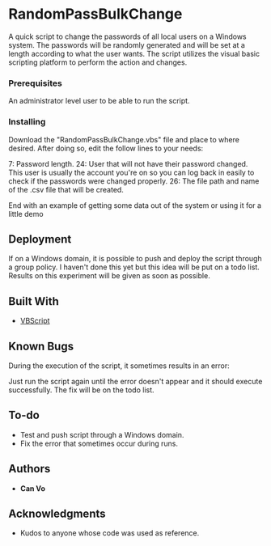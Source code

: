 
# RandomPassBulkChange

A quick script to change the passwords of all local users on a Windows system. The passwords will be randomly generated and will be set at a length according to what the user wants. The script utilizes the visual basic scripting platform to perform the action and changes.

### Prerequisites

An administrator level user to be able to run the script.

### Installing

Download the "RandomPassBulkChange.vbs" file and place to where desired. After doing so, edit the follow lines to your needs:

7:  Password length.
24: User that will not have their password changed. This user is usually the account you're on so you can log back in easily to check if
    the passwords were changed properly.
26: The file path and name of the .csv file that will be created.

End with an example of getting some data out of the system or using it for a little demo

## Deployment

If on a Windows domain, it is possible to push and deploy the script through a group policy. I haven't done this yet but this idea will be put on a todo list. Results on this experiment will be given as soon as possible.

## Built With

* [VBScript](https://docs.microsoft.com/en-us/previous-versions/windows/internet-explorer/ie-developer/vb-script/t0aew7h6(v%3dvs.84))

## Known Bugs

During the execution of the script, it sometimes results in an error:


Just run the script again until the error doesn't appear and it should execute successfully. The fix will be on the todo list.

## To-do

* Test and push script through a Windows domain.
* Fix the error that sometimes occur during runs.

## Authors

* **Can Vo**


## Acknowledgments

* Kudos to anyone whose code was used as reference.
